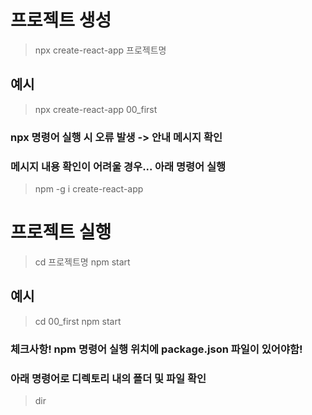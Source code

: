 # 프로젝트 생성
> npx create-react-app 프로젝트명
## 예시
> npx create-react-app 00_first
### npx 명령어 실행 시 오류 발생 -> 안내 메시지 확인
### 메시지 내용 확인이 어려울 경우... 아래 명령어 실행
> npm -g i create-react-app

# 프로젝트 실행
> cd 프로젝트명
> npm start
## 예시
> cd 00_first
> npm start
### 체크사항! npm 명령어 실행 위치에 package.json 파일이 있어야함!
### 아래 명령어로 디렉토리 내의 폴더 및 파일 확인
> dir